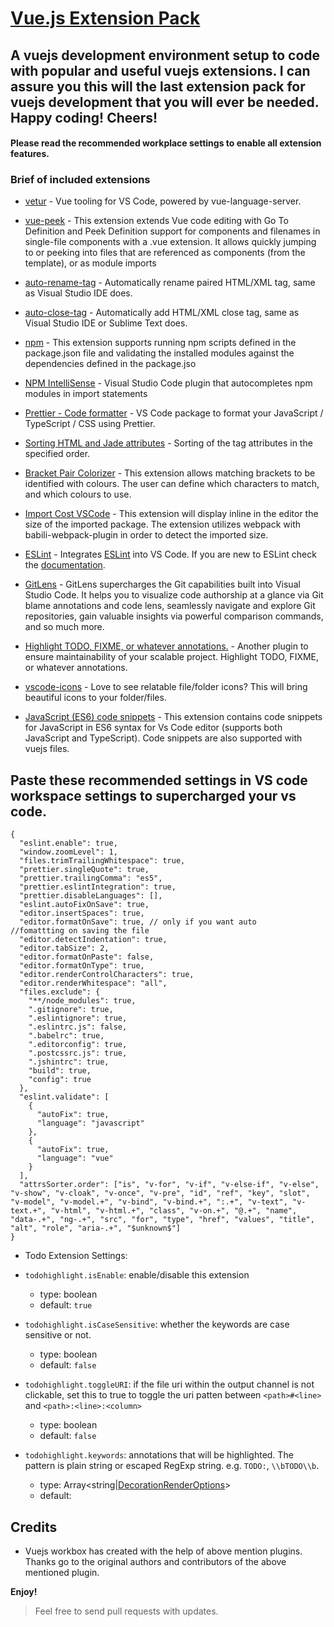 # [Vue.js Extension Pack](https://marketplace.visualstudio.com/items?itemName=shekhardtu.vuejspack)

## A vuejs development environment setup to code with popular and useful vuejs extensions. I can assure you this will the last extension pack for vuejs development that you will ever be needed. Happy coding! Cheers!

#### Please read the recommended workplace settings to enable all extension features.

### Brief of included extensions

- [vetur](https://marketplace.visualstudio.com/items?itemName=octref.vetur) -
  Vue tooling for VS Code, powered by vue-language-server.

- [vue-peek](https://marketplace.visualstudio.com/items?itemName=dariofuzinato.vue-peek) -
  This extension extends Vue code editing with Go To Definition and Peek Definition support for components and filenames in single-file components with a .vue extension. It allows quickly jumping to or peeking into files that are referenced as components (from the template), or as module imports

- [auto-rename-tag](https://marketplace.visualstudio.com/items?itemName=formulahendry.auto-rename-tag) -
  Automatically rename paired HTML/XML tag, same as Visual Studio IDE does.

- [auto-close-tag](https://marketplace.visualstudio.com/items?itemName=formulahendry.auto-close-tag) -
  Automatically add HTML/XML close tag, same as Visual Studio IDE or Sublime Text does.

- [npm](https://marketplace.visualstudio.com/items?itemName=eg2.vscode-npm-script) -
  This extension supports running npm scripts defined in the package.json file and validating the installed modules against the dependencies defined in the package.jso

- [NPM IntelliSense](https://marketplace.visualstudio.com/items?itemName=christian-kohler.npm-intellisense) -
  Visual Studio Code plugin that autocompletes npm modules in import statements

- [Prettier - Code formatter](https://marketplace.visualstudio.com/items?itemName=esbenp.prettier-vscode) -
  VS Code package to format your JavaScript / TypeScript / CSS using Prettier.

- [Sorting HTML and Jade attributes](https://marketplace.visualstudio.com/items?itemName=mrmlnc.vscode-attrs-sorter) -
  Sorting of the tag attributes in the specified order.
- [Bracket Pair Colorizer](https://marketplace.visualstudio.com/items?itemName=CoenraadS.bracket-pair-colorizer) -
  This extension allows matching brackets to be identified with colours. The user can define which characters to match, and which colours to use.
- [Import Cost VSCode](https://marketplace.visualstudio.com/items?itemName=wix.vscode-import-cost) - This extension will display inline in the editor the size of the imported package. The extension utilizes webpack with babili-webpack-plugin in order to detect the imported size.

- [ESLint](https://marketplace.visualstudio.com/items?itemName=dbaeumer.vscode-eslint) - Integrates [ESLint](http://eslint.org/) into VS Code. If you are new to ESLint check the [documentation](http://eslint.org/).

- [GitLens](https://marketplace.visualstudio.com/items?itemName=eamodio.gitlens) - GitLens supercharges the Git capabilities built into Visual Studio Code. It helps you to visualize code authorship at a glance via Git blame annotations and code lens, seamlessly navigate and explore Git repositories, gain valuable insights via powerful comparison commands, and so much more.

- [Highlight TODO, FIXME, or whatever annotations.](https://marketplace.visualstudio.com/items?itemName=wayou.vscode-todo-highlight) - Another plugin to ensure maintainability of your scalable project. Highlight TODO, FIXME, or whatever annotations.

- [vscode-icons](https://marketplace.visualstudio.com/items?itemName=robertohuertasm.vscode-icons) - Love to see relatable file/folder icons? This will bring beautiful icons to your folder/files.

- [JavaScript (ES6) code snippets](https://marketplace.visualstudio.com/items?itemName=xabikos.javascriptsnippets) - This extension contains code snippets for JavaScript in ES6 syntax for Vs Code editor (supports both JavaScript and TypeScript). Code snippets are also supported with vuejs files.

## Paste these recommended settings in VS code workspace settings to supercharged your vs code.

```
{
  "eslint.enable": true,
  "window.zoomLevel": 1,
  "files.trimTrailingWhitespace": true,
  "prettier.singleQuote": true,
  "prettier.trailingComma": "es5",
  "prettier.eslintIntegration": true,
  "prettier.disableLanguages": [],
  "eslint.autoFixOnSave": true,
  "editor.insertSpaces": true,
  "editor.formatOnSave": true, // only if you want auto      //fomattting on saving the file
  "editor.detectIndentation": true,
  "editor.tabSize": 2,
  "editor.formatOnPaste": false,
  "editor.formatOnType": true,
  "editor.renderControlCharacters": true,
  "editor.renderWhitespace": "all",
  "files.exclude": {
    "**/node_modules": true,
    ".gitignore": true,
    ".eslintignore": true,
    ".eslintrc.js": false,
    ".babelrc": true,
    ".editorconfig": true,
    ".postcssrc.js": true,
    ".jshintrc": true,
    "build": true,
    "config": true
  },
  "eslint.validate": [
    {
      "autoFix": true,
      "language": "javascript"
    },
    {
      "autoFix": true,
      "language": "vue"
    }
  ],
  "attrsSorter.order": ["is", "v-for", "v-if", "v-else-if", "v-else", "v-show", "v-cloak", "v-once", "v-pre", "id", "ref", "key", "slot", "v-model", "v-model.+", "v-bind", "v-bind.+", ":.+", "v-text", "v-text.+", "v-html", "v-html.+", "class", "v-on.+", "@.+", "name", "data-.+", "ng-.+", "src", "for", "type", "href", "values", "title", "alt", "role", "aria-.+", "$unknown$"]
}
```

- Todo Extension Settings:

- `todohighlight.isEnable`: enable/disable this extension
  - type: boolean
  - default: `true`
- `todohighlight.isCaseSensitive`: whether the keywords are case sensitive or not.
  - type: boolean
  - default: `false`
- `todohighlight.toggleURI`: if the file uri within the output channel is not clickable, set this to true to toggle the uri patten between `<path>#<line>` and `<path>:<line>:<column>`
  - type: boolean
  - default: `false`
- `todohighlight.keywords`: annotations that will be highlighted. The pattern is plain string or escaped RegExp string. e.g. `TODO:`, `\\bTODO\\b`.
  - type: Array<string|[DecorationRenderOptions](https://code.visualstudio.com/docs/extensionAPI/vscode-api#DecorationRenderOptions)>
  - default:

## Credits

- Vuejs workbox has created with the help of above mention plugins. Thanks go to the original authors and contributors of the above mentioned plugin.

**Enjoy!**

> Feel free to send pull requests with updates.

```

```

